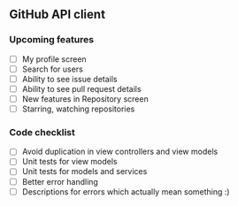 ## GitHub API client

### Upcoming features

* [ ] My profile screen
* [ ] Search for users
* [ ] Ability to see issue details
* [ ] Ability to see pull request details
* [ ] New features in Repository screen
* [ ] Starring, watching repositories

### Code checklist

* [ ] Avoid duplication in view controllers and view models
* [ ] Unit tests for view models
* [ ] Unit tests for models and services
* [ ] Better error handling
* [ ] Descriptions for errors which actually mean something :)
